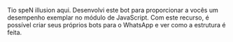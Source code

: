 Tio speN illusion aqui. 
Desenvolvi este bot para proporcionar a vocês 
um desempenho exemplar no módulo de JavaScript. 
Com este recurso, é possível criar seus próprios bots para o WhatsApp e ver como a estrutura é feita.
